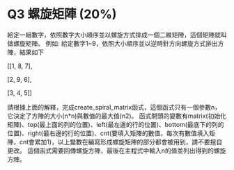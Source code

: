 # Q3 螺旋矩陣 (20%)
給定一組數字，依照數字大小順序並以螺旋方式排成一個二維矩陣，這個矩陣就叫做螺旋矩陣。
例如:
給定數字1~9，依照大小順序並以逆時針方向螺旋方式排出方陣，結果如下

[[1, 8, 7],

 [2, 9, 6], 
 
 [3, 4, 5]]

請根據上面的解釋，完成create_spiral_matrix函式，這個函式只有一個參數n，它決定了方陣的大小(n*n)與數值的最大值(n2)。
函式開頭的變數有matrix(初始化矩陣)、top(最上面的列的位置)、left(最左邊的行的位置)、bottom(最底下的列的位置)、right(最右邊的行的位置)、cnt(要填入矩陣的數值，每次有數值填入矩陣，cnt會累加1)，以上變數在編寫形成螺旋矩陣的部分都會被用到，請不要擅自更改。
這個函式需要回傳螺旋方陣，最後在主程式中輸入n的值並列出得到的螺旋方陣。
